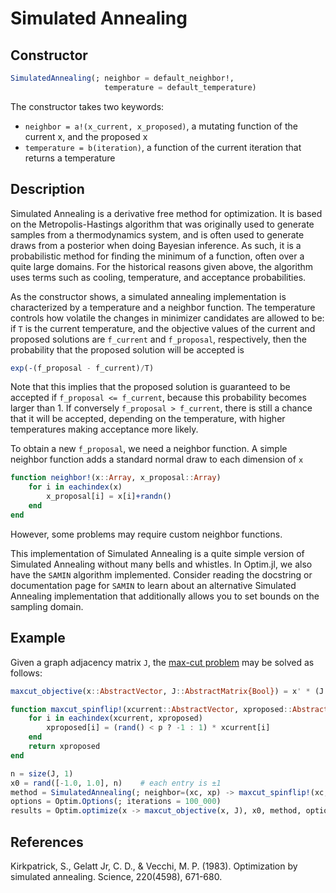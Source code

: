 # Simulated Annealing
## Constructor
```julia
SimulatedAnnealing(; neighbor = default_neighbor!,
                     temperature = default_temperature)
```

The constructor takes two keywords:

* `neighbor = a!(x_current, x_proposed)`, a mutating function of the current x, and the proposed x
* `temperature = b(iteration)`, a function of the current iteration that returns a temperature

## Description
Simulated Annealing is a derivative free method for optimization. It is based on
the Metropolis-Hastings algorithm that was originally used to generate samples
from a thermodynamics system, and is often used to generate draws from a posterior
when doing Bayesian inference. As such, it is a probabilistic method for finding
the minimum of a function, often over a quite large domains. For the historical
reasons given above, the algorithm uses terms such as cooling, temperature, and
acceptance probabilities.

As the constructor shows, a simulated annealing implementation is characterized
by a temperature and a neighbor function. The temperature controls how volatile the changes in
minimizer candidates are allowed to be: if `T` is the current temperature, and the objective
values of the current and proposed solutions are `f_current` and `f_proposal`, respectively,
then the probability that the proposed solution will be accepted is
```julia
exp(-(f_proposal - f_current)/T)
```
Note that this implies that the proposed solution is guaranteed to be accepted
if `f_proposal <= f_current`, because this probability becomes larger than 1.
If conversely `f_proposal > f_current`, there is still a chance that it will
be accepted, depending on the temperature, with higher temperatures making
acceptance more likely.

To obtain a new `f_proposal`, we need a neighbor function. A simple neighbor
function adds a standard normal draw to each dimension of `x`
```julia
function neighbor!(x::Array, x_proposal::Array)
    for i in eachindex(x)
        x_proposal[i] = x[i]+randn()
    end
end
```
However, some problems may require custom neighbor functions.

This implementation of Simulated Annealing is a quite simple version of Simulated Annealing
without many bells and whistles. In Optim.jl, we also have the `SAMIN` algorithm implemented.
Consider reading the docstring or documentation page for `SAMIN` to learn about an alternative
Simulated Annealing implementation that additionally allows you to set bounds on the sampling
domain.

## Example

Given a graph adjacency matrix `J`, the [max-cut problem](https://en.wikipedia.org/wiki/Maximum_cut)
may be solved as follows:

```julia
maxcut_objective(x::AbstractVector, J::AbstractMatrix{Bool}) = x' * (J * x)

function maxcut_spinflip!(xcurrent::AbstractVector, xproposed::AbstractVector, p::Real)
    for i in eachindex(xcurrent, xproposed)
        xproposed[i] = (rand() < p ? -1 : 1) * xcurrent[i]
    end
    return xproposed
end

n = size(J, 1)
x0 = rand([-1.0, 1.0], n)    # each entry is ±1
method = SimulatedAnnealing(; neighbor=(xc, xp) -> maxcut_spinflip!(xc, xp, 2/n))
options = Optim.Options(; iterations = 100_000)
results = Optim.optimize(x -> maxcut_objective(x, J), x0, method, options)
```

## References

Kirkpatrick, S., Gelatt Jr, C. D., & Vecchi, M. P. (1983). Optimization by simulated annealing. Science, 220(4598), 671-680.
